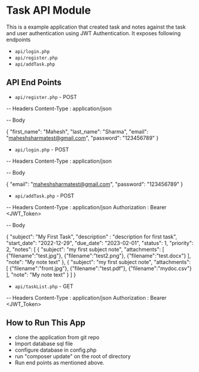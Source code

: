 # Task API Module

This is a example application that created task and notes against the task and user authentication using JWT Authentication. It exposes following endpoints

- `api/login.php`
- `api/register.php`
- `api/addTask.php`


## API End Points


- `api/register.php` - POST

-- Headers 
Content-Type : application/json

-- Body

{
    "first_name": "Mahesh",
    "last_name": "Sharma",
    "email": "maheshsharmatest@gmail.com",
    "password": "123456789"
}

- `api/login.php` - POST

-- Headers 
Content-Type : application/json

-- Body

{
    "email": "maheshsharmatest@gmail.com",
    "password": "123456789"
}


- `api/addTask.php` - POST

-- Headers 
Content-Type : application/json
Authorization : Bearer <JWT_Token>

-- Body

{
    "subject": "My First Task",
    "description" : "description for first task",
    "start_date": "2022-12-29",
    "due_date": "2023-02-01",
    "status": 1,
    "priority": 2,
    "notes": [
        {
            "subject": "my first subject note",
            "attachments": [
                {"filename":"test.jpg"},
                {"filename":"test2.png"},
                {"filename":"test.docx"}
            ],
            "note": "My note text"
        },
        {
            "subject": "my first subject note",
            "attachments": [
                {"filename":"front.jpg"},
                {"filename":"test.pdf"},
                {"filename":"mydoc.csv"}
            ],
            "note": "My note text"
        }
    ]
}

- `api/taskList.php` - GET

-- Headers 
Content-Type : application/json
Authorization : Bearer <JWT_Token>



## How to Run This App

- clone the application from git repo
- Import database sql file
- configure database in config.php
- run "composer update" on the root of directory
- Run end points as mentioned above.
